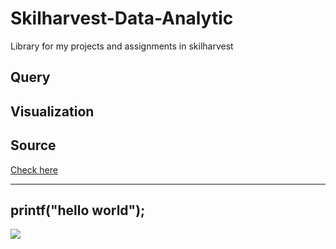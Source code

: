 # Skilharvest-Data-Analytic
Library for my projects and assignments in skilharvest 
## Query 
## Visualization 
## Source
[Check here](https://www.linkedin.com/in/hassidr) 

---
printf("hello world");
---
![](flower.jpge)
